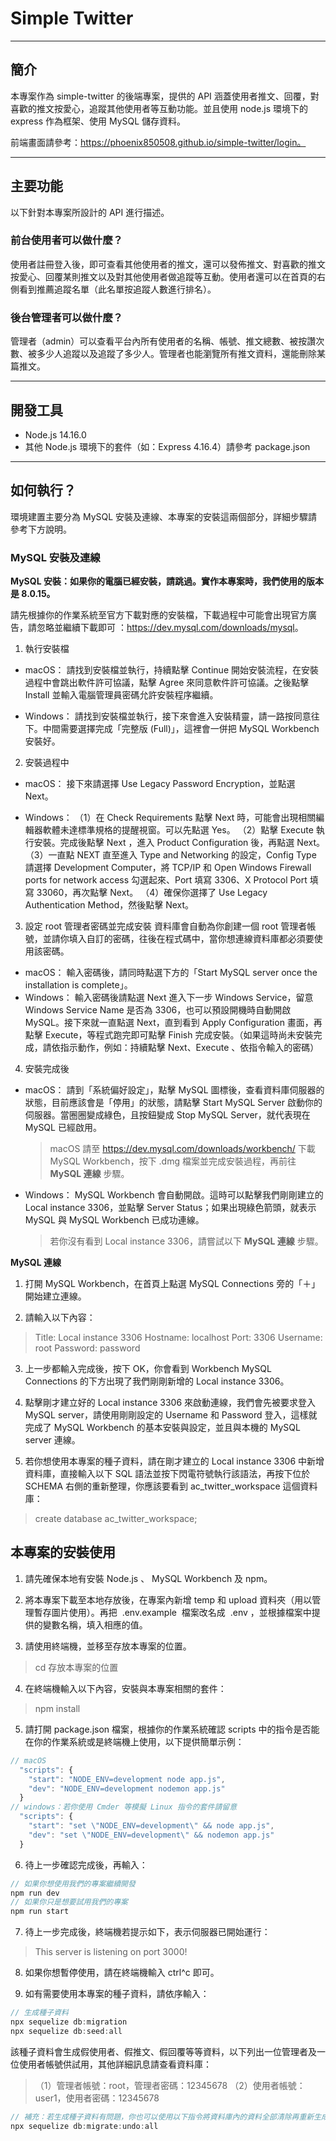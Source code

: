 # Simple Twitter

---

## 簡介

本專案作為 simple-twitter 的後端專案，提供的 API 涵蓋使用者推文、回覆，對喜歡的推文按愛心，追蹤其他使用者等互動功能。並且使用 node.js 環境下的 express 作為框架、使用 MySQL 儲存資料。

前端畫面請參考：https://phoenix850508.github.io/simple-twitter/login。

---

## 主要功能

以下針對本專案所設計的 API 進行描述。

### 前台使用者可以做什麼？

使用者註冊登入後，即可查看其他使用者的推文，還可以發佈推文、對喜歡的推文按愛心、回覆某則推文以及對其他使用者做追蹤等互動。使用者還可以在首頁的右側看到推薦追蹤名單（此名單按追蹤人數進行排名）。

### 後台管理者可以做什麼？

管理者（admin）可以查看平台內所有使用者的名稱、帳號、推文總數、被按讚次數、被多少人追蹤以及追蹤了多少人。管理者也能瀏覽所有推文資料，還能刪除某篇推文。

---

## 開發工具

- Node.js 14.16.0
- 其他 Node.js 環境下的套件（如：Express 4.16.4）請參考 package.json

---

## 如何執行？

環境建置主要分為 MySQL 安裝及連線、本專案的安裝這兩個部分，詳細步驟請參考下方說明。

### MySQL 安裝及連線

**MySQL 安裝：如果你的電腦已經安裝，請跳過。實作本專案時，我們使用的版本是 8.0.15。**

請先根據你的作業系統至官方下載對應的安裝檔，下載過程中可能會出現官方廣告，請忽略並繼續下載即可 ：<https://dev.mysql.com/downloads/mysql>。

1. 執行安裝檔

- macOS：
  請找到安裝檔並執行，持續點擊 Continue 開始安裝流程，在安裝過程中會跳出軟件許可協議，點擊 Agree 來同意軟件許可協議。之後點擊 Install 並輸入電腦管理員密碼允許安裝程序繼續。

- Windows：
  請找到安裝檔並執行，接下來會進入安裝精靈，請一路按同意往下。中間需要選擇完成「完整版 (Full)」，這裡會一併把 MySQL Workbench 安裝好。

2. 安裝過程中

- macOS：
  接下來請選擇 Use Legacy Password Encryption，並點選 Next。

- Windows：
  （1）在 Check Requirements 點擊 Next 時，可能會出現相關編輯器軟體未達標準規格的提醒視窗。可以先點選 Yes。
  （2）點擊 Execute 執行安裝。完成後點擊 Next ，進入 Product Configuration 後，再點選 Next。
  （3）一直點 NEXT 直至進入 Type and Networking 的設定，Config Type 請選擇 Development Computer，將 TCP/IP 和 Open Windows Firewall ports for network access 勾選起來、Port 填寫 3306、X Protocol Port 填寫 33060，再次點擊 Next。
  （4）確保你選擇了 Use Legacy Authentication Method，然後點擊 Next。

3. 設定 root 管理者密碼並完成安裝
   資料庫會自動為你創建一個 root 管理者帳號，並請你填入自訂的密碼，往後在程式碼中，當你想連線資料庫都必須要使用該密碼。

- macOS：
  輸入密碼後，請同時點選下方的「Start MySQL server once the installation is complete」。
- Windows：
  輸入密碼後請點選 Next 進入下一步 Windows Service，留意 Windows Service Name 是否為 3306，也可以預設開機時自動開啟 MySQL。接下來就一直點選 Next，直到看到 Apply Configuration 畫面，再點擊 Execute，等程式跑完即可點擊 Finish 完成安裝。（如果這時尚未安裝完成，請依指示動作，例如：持續點擊 Next、Execute 、依指令輸入的密碼）

4. 安裝完成後

- macOS：
  請到「系統偏好設定」，點擊 MySQL 圖標後，查看資料庫伺服器的狀態，目前應該會是「停用」的狀態，請點擊 Start MySQL Server 啟動你的伺服器。當圈圈變成綠色，且按鈕變成 Stop MySQL Server，就代表現在 MySQL 已經啟用。

  > macOS 請至 <https://dev.mysql.com/downloads/workbench/> 下載 MySQL Workbench，按下 .dmg 檔案並完成安裝過程，再前往 **MySQL 連線** 步驟。

- Windows：
  MySQL Workbench 會自動開啟。這時可以點擊我們剛剛建立的 Local instance 3306，並點擊 Server Status；如果出現綠色箭頭，就表示 MySQL 與 MySQL Workbench 已成功連線。

  > 若你沒有看到 Local instance 3306，請嘗試以下 **MySQL 連線** 步驟。

**MySQL 連線**

1. 打開 MySQL Workbench，在首頁上點選 MySQL Connections 旁的「＋」開始建立連線。

2. 請輸入以下內容：

> Title: Local instance 3306
> Hostname: localhost
> Port: 3306
> Username: root
> Password: password

3. 上一步都輸入完成後，按下 OK，你會看到 Workbench MySQL Connections 的下方出現了我們剛剛新增的 Local instance 3306。

4. 點擊剛才建立好的 Local instance 3306 來啟動連線，我們會先被要求登入 MySQL server，請使用剛剛設定的 Username 和 Password 登入，這樣就完成了 MySQL Workbench 的基本安裝與設定，並且與本機的 MySQL server 連線。

5. 若你想使用本專案的種子資料，請在剛才建立的 Local instance 3306 中新增資料庫，直接輸入以下 SQL 語法並按下閃電符號執行該語法，再按下位於 SCHEMA 右側的重新整理，你應該要看到 ac_twitter_workspace 這個資料庫：

> create database ac_twitter_workspace;

## 本專案的安裝使用

1. 請先確保本地有安裝 Node.js 、 MySQL Workbench 及 npm。

2. 將本專案下載至本地存放後，在專案內新增 temp 和 upload 資料夾（用以管理暫存圖片使用）。再把  .env.example  檔案改名成  .env ，並根據檔案中提供的變數名稱，填入相應的值。

3. 請使用終端機，並移至存放本專案的位置。

> cd 存放本專案的位置

4. 在終端機輸入以下內容，安裝與本專案相關的套件：

> npm install

5. 請打開 package.json 檔案，根據你的作業系統確認 scripts 中的指令是否能在你的作業系統或是終端機上使用，以下提供簡單示例：

```js
// macOS
  "scripts": {
    "start": "NODE_ENV=development node app.js",
    "dev": "NODE_ENV=development nodemon app.js"
  }
// windows：若你使用 Cmder 等模擬 Linux 指令的套件請留意
  "scripts": {
    "start": "set \"NODE_ENV=development\" && node app.js",
    "dev": "set \"NODE_ENV=development\" && nodemon app.js"
  }
```

6. 待上一步確認完成後，再輸入：

```js
// 如果你想使用我們的專案繼續開發
npm run dev
// 如果你只是想要試用我們的專案
npm run start
```

7. 待上一步完成後，終端機若提示如下，表示伺服器已開始運行：

> This server is listening on port 3000!

8. 如果你想暫停使用，請在終端機輸入 ctrl^c 即可。

9. 如有需要使用本專案的種子資料，請依序輸入：

```js
// 生成種子資料
npx sequelize db:migration
npx sequelize db:seed:all
```

該種子資料會生成假使用者、假推文、假回覆等等資料，以下列出一位管理者及一位使用者帳號供試用，其他詳細訊息請查看資料庫：

> （1）管理者帳號：root，管理者密碼：12345678
> （2）使用者帳號：user1，使用者密碼：12345678

```js
// 補充：若生成種子資料有問題，你也可以使用以下指令將資料庫內的資料全部清除再重新生成
npx sequelize db:migrate:undo:all
```

